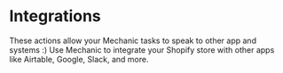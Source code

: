 # Integrations

These actions allow your Mechanic tasks to speak to other app and systems :)  Use Mechanic to integrate your Shopify store with other apps like Airtable, Google, Slack, and more.
